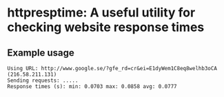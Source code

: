httpresptime: A useful utility for checking website response times
==================================================================

Example usage
-------------
```$ httpresptime www.google.com
Using URL: http://www.google.se/?gfe_rd=cr&ei=E1dyWem1C8eq8welhb3oCA (216.58.211.131)
Sending requests: .....
Response times (s): min: 0.0703 max: 0.0858 avg: 0.0777
```
